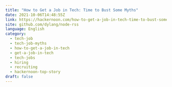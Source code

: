 ```yaml
---
title: "How to Get a Job in Tech: Time to Bust Some Myths"
date: 2021-10-06T14:48:55Z
link: https://hackernoon.com/how-to-get-a-job-in-tech-time-to-bust-some-myths?source=rss&utm_medium=RSS&utm_source=news.12bit.vn
site: github.com/dylang/node-rss
language: English
category:
  - tech-job
  - tech-job-myths
  - how-to-get-a-job-in-tech
  - get-a-job-in-tech
  - tech-jobs
  - hiring
  - recruiting
  - hackernoon-top-story
draft: false
---
```

